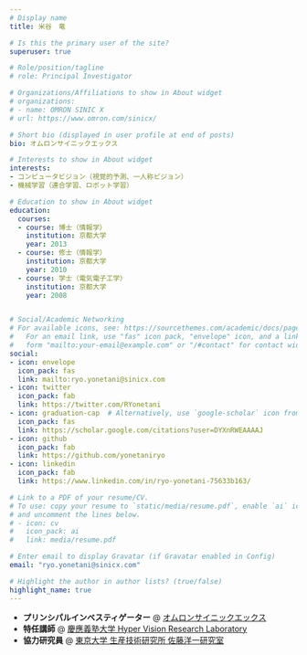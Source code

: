 ```yaml
---
# Display name
title: 米谷　竜

# Is this the primary user of the site?
superuser: true

# Role/position/tagline
# role: Principal Investigator

# Organizations/Affiliations to show in About widget
# organizations:
# - name: OMRON SINIC X
# url: https://www.omron.com/sinicx/

# Short bio (displayed in user profile at end of posts)
bio: オムロンサイニックエックス

# Interests to show in About widget
interests:
- コンピュータビジョン（視覚的予測、一人称ビジョン）
- 機械学習（連合学習、ロボット学習）

# Education to show in About widget
education:
  courses:
  - course: 博士（情報学）
    institution: 京都大学
    year: 2013
  - course: 修士（情報学）
    institution: 京都大学
    year: 2010
  - course: 学士（電気電子工学）
    institution: 京都大学
    year: 2008


# Social/Academic Networking
# For available icons, see: https://sourcethemes.com/academic/docs/page-builder/#icons
#   For an email link, use "fas" icon pack, "envelope" icon, and a link in the
#   form "mailto:your-email@example.com" or "/#contact" for contact widget.
social:
- icon: envelope
  icon_pack: fas
  link: mailto:ryo.yonetani@sinicx.com
- icon: twitter
  icon_pack: fab
  link: https://twitter.com/RYonetani
- icon: graduation-cap  # Alternatively, use `google-scholar` icon from `ai` icon pack
  icon_pack: fas
  link: https://scholar.google.com/citations?user=DYXnRWEAAAAJ
- icon: github
  icon_pack: fab
  link: https://github.com/yonetaniryo
- icon: linkedin
  icon_pack: fab
  link: https://www.linkedin.com/in/ryo-yonetani-75633b163/

# Link to a PDF of your resume/CV.
# To use: copy your resume to `static/media/resume.pdf`, enable `ai` icons in `params.toml`, 
# and uncomment the lines below.
# - icon: cv
#   icon_pack: ai
#   link: media/resume.pdf

# Enter email to display Gravatar (if Gravatar enabled in Config)
email: "ryo.yonetani@sinicx.com"

# Highlight the author in author lists? (true/false)
highlight_name: true
---
```


- **プリンシパルインベスティゲーター** @ [オムロンサイニックエックス](https://www.omron.com/sinicx/)
- **特任講師** @ [慶應義塾大学 Hyper Vision Research Laboratory](http://www.hvrl.ics.keio.ac.jp/)
- **協力研究員** @ [東京大学 生産技術研究所 佐藤洋一研究室](https://www.ut-vision.org/sato-lab/)
